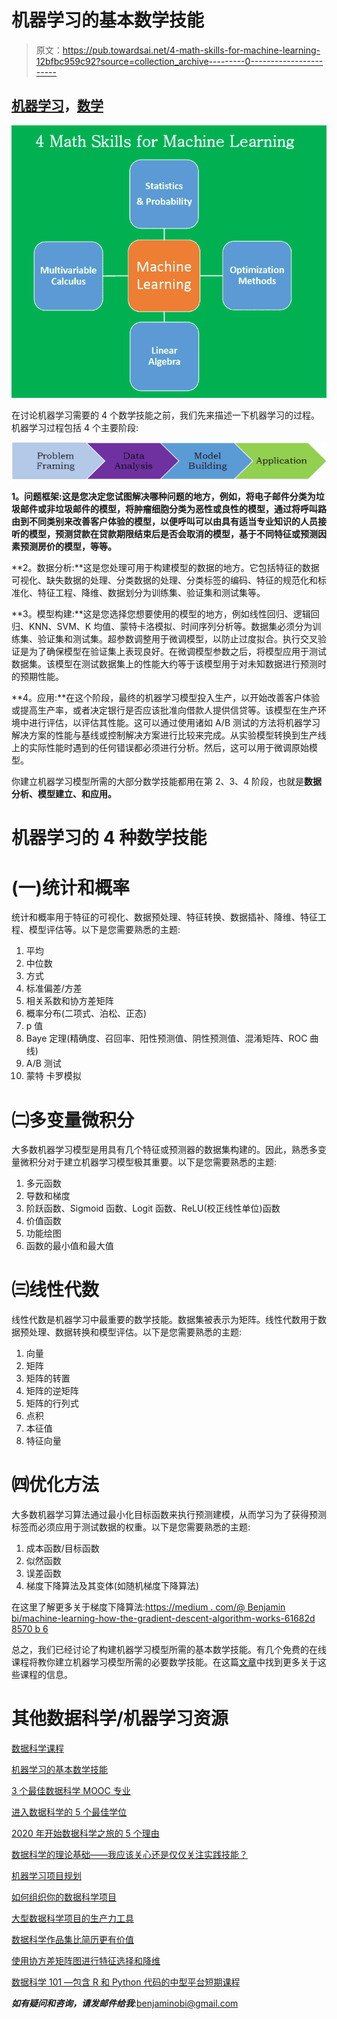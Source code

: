 # 机器学习的基本数学技能

> 原文：<https://pub.towardsai.net/4-math-skills-for-machine-learning-12bfbc959c92?source=collection_archive---------0----------------------->

## [机器学习](https://towardsai.net/p/category/machine-learning)，[数学](https://towardsai.net/p/category/mathematics)

![](img/ac739a4e7bd1358c80ac93f715faa69d.png)

在讨论机器学习需要的 4 个数学技能之前，我们先来描述一下机器学习的过程。机器学习过程包括 4 个主要阶段:

![](img/8f3cba732e4ff6f2a0e7d77a5c392868.png)

**1。问题框架:这是您决定您试图解决哪种问题的地方，例如，将电子邮件分类为垃圾邮件或非垃圾邮件的模型，将肿瘤细胞分类为恶性或良性的模型，通过将呼叫路由到不同类别来改善客户体验的模型，以便呼叫可以由具有适当专业知识的人员接听的模型，预测贷款在贷款期限结束后是否会取消的模型，基于不同特征或预测因素预测房价的模型，等等。**

**2。数据分析:**这是您处理可用于构建模型的数据的地方。它包括特征的数据可视化、缺失数据的处理、分类数据的处理、分类标签的编码、特征的规范化和标准化、特征工程、降维、数据划分为训练集、验证集和测试集等。

**3。模型构建:**这是您选择您想要使用的模型的地方，例如线性回归、逻辑回归、KNN、SVM、K 均值、蒙特卡洛模拟、时间序列分析等。数据集必须分为训练集、验证集和测试集。超参数调整用于微调模型，以防止过度拟合。执行交叉验证是为了确保模型在验证集上表现良好。在微调模型参数之后，将模型应用于测试数据集。该模型在测试数据集上的性能大约等于该模型用于对未知数据进行预测时的预期性能。

**4。应用:**在这个阶段，最终的机器学习模型投入生产，以开始改善客户体验或提高生产率，或者决定银行是否应该批准向借款人提供信贷等。该模型在生产环境中进行评估，以评估其性能。这可以通过使用诸如 A/B 测试的方法将机器学习解决方案的性能与基线或控制解决方案进行比较来完成。从实验模型转换到生产线上的实际性能时遇到的任何错误都必须进行分析。然后，这可以用于微调原始模型。

你建立机器学习模型所需的大部分数学技能都用在第 2、3、4 阶段，也就是**数据分析、模型建立、**和**应用。**

# 机器学习的 4 种数学技能

# (一)统计和概率

统计和概率用于特征的可视化、数据预处理、特征转换、数据插补、降维、特征工程、模型评估等。以下是您需要熟悉的主题:

1.  平均
2.  中位数
3.  方式
4.  标准偏差/方差
5.  相关系数和协方差矩阵
6.  概率分布(二项式、泊松、正态)
7.  p 值
8.  Baye 定理(精确度、召回率、阳性预测值、阴性预测值、混淆矩阵、ROC 曲线)
9.  A/B 测试
10.  蒙特 卡罗模拟

# ㈡多变量微积分

大多数机器学习模型是用具有几个特征或预测器的数据集构建的。因此，熟悉多变量微积分对于建立机器学习模型极其重要。以下是您需要熟悉的主题:

1.  多元函数
2.  导数和梯度
3.  阶跃函数、Sigmoid 函数、Logit 函数、ReLU(校正线性单位)函数
4.  价值函数
5.  功能绘图
6.  函数的最小值和最大值

# ㈢线性代数

线性代数是机器学习中最重要的数学技能。数据集被表示为矩阵。线性代数用于数据预处理、数据转换和模型评估。以下是您需要熟悉的主题:

1.  向量
2.  矩阵
3.  矩阵的转置
4.  矩阵的逆矩阵
5.  矩阵的行列式
6.  点积
7.  本征值
8.  特征向量

# ㈣优化方法

大多数机器学习算法通过最小化目标函数来执行预测建模，从而学习为了获得预测标签而必须应用于测试数据的权重。以下是您需要熟悉的主题:

1.  成本函数/目标函数
2.  似然函数
3.  误差函数
4.  梯度下降算法及其变体(如随机梯度下降算法)

在这里了解更多关于梯度下降算法:[https://medium . com/@ Benjamin bi/machine-learning-how-the-gradient-descent-algorithm-works-61682d 8570 b 6](https://medium.com/@benjaminobi/machine-learning-how-the-gradient-descent-algorithm-works-61682d8570b6)

总之，我们已经讨论了构建机器学习模型所需的基本数学技能。有几个免费的在线课程将教你建立机器学习模型所需的必要数学技能。在这篇[文章](https://medium.com/@benjaminobi/five-steps-to-becoming-a-data-scientist-239bbc60a6e3)中找到更多关于这些课程的信息。

# 其他数据科学/机器学习资源

[数据科学课程](https://medium.com/towards-artificial-intelligence/data-science-curriculum-bf3bb6805576)

[机器学习的基本数学技能](https://medium.com/towards-artificial-intelligence/4-math-skills-for-machine-learning-12bfbc959c92)

[3 个最佳数据科学 MOOC 专业](https://medium.com/towards-artificial-intelligence/3-best-data-science-mooc-specializations-d58da382f628)

[进入数据科学的 5 个最佳学位](https://towardsdatascience.com/5-best-degrees-for-getting-into-data-science-c3eb067883b1)

[2020 年开始数据科学之旅的 5 个理由](https://towardsdatascience.com/5-reasons-why-you-should-begin-your-data-science-journey-in-2020-2b4a0a5e4239)

[数据科学的理论基础——我应该关心还是仅仅关注实践技能？](https://towardsdatascience.com/theoretical-foundations-of-data-science-should-i-care-or-simply-focus-on-hands-on-skills-c53fb0caba66)

[机器学习项目规划](https://towardsdatascience.com/machine-learning-project-planning-71bdb3a44349)

[如何组织你的数据科学项目](https://towardsdatascience.com/how-to-organize-your-data-science-project-dd6599cf000a)

[大型数据科学项目的生产力工具](https://medium.com/towards-artificial-intelligence/productivity-tools-for-large-scale-data-science-projects-64810dfbb971)

[数据科学作品集比简历更有价值](https://towardsdatascience.com/a-data-science-portfolio-is-more-valuable-than-a-resume-2d031d6ce518)

[使用协方差矩阵图进行特征选择和降维](https://medium.com/towards-artificial-intelligence/feature-selection-and-dimensionality-reduction-using-covariance-matrix-plot-b4c7498abd07)

[数据科学 101 —包含 R 和 Python 代码的中型平台短期课程](https://medium.com/towards-artificial-intelligence/data-science-101-a-short-course-on-medium-platform-with-r-and-python-code-included-3cdc9d489c6d)

***如有疑问和咨询，请发邮件给我***:benjaminobi@gmail.com